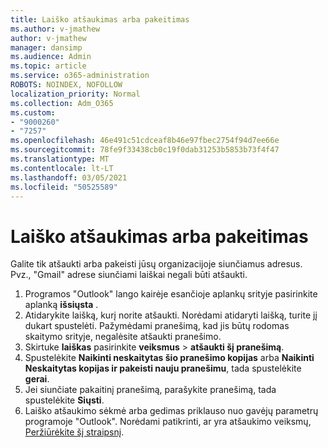 ```yaml
---
title: Laiško atšaukimas arba pakeitimas
ms.author: v-jmathew
author: v-jmathew
manager: dansimp
ms.audience: Admin
ms.topic: article
ms.service: o365-administration
ROBOTS: NOINDEX, NOFOLLOW
localization_priority: Normal
ms.collection: Adm_O365
ms.custom:
- "9000260"
- "7257"
ms.openlocfilehash: 46e491c51cdceaf8b46e97fbec2754f94d7ee66e
ms.sourcegitcommit: 78fe9f33438cb0c19f0dab31253b5853b73f4f47
ms.translationtype: MT
ms.contentlocale: lt-LT
ms.lasthandoff: 03/05/2021
ms.locfileid: "50525589"
---
```

# <a name="recall-or-replace-email-message"></a>Laiško atšaukimas arba pakeitimas

Galite tik atšaukti arba pakeisti jūsų organizacijoje siunčiamus adresus. Pvz., "Gmail" adrese siunčiami laiškai negali būti atšaukti.

1. Programos "Outlook" lango kairėje esančioje aplankų srityje pasirinkite aplanką **išsiųsta** .
2. Atidarykite laišką, kurį norite atšaukti. Norėdami atidaryti laišką, turite jį dukart spustelėti. Pažymėdami pranešimą, kad jis būtų rodomas skaitymo srityje, negalėsite atšaukti pranešimo.
3. Skirtuke **laiškas** pasirinkite **veiksmus**  >  **atšaukti šį pranešimą**.
4. Spustelėkite **Naikinti neskaitytas šio pranešimo kopijas** arba **Naikinti Neskaitytas kopijas ir pakeisti nauju pranešimu**, tada spustelėkite **gerai**.
5. Jei siunčiate pakaitinį pranešimą, parašykite pranešimą, tada spustelėkite **Siųsti**.
6. Laiško atšaukimo sėkmė arba gedimas priklauso nuo gavėjų parametrų programoje "Outlook". Norėdami patikrinti, ar yra atšaukimo veiksmų, [Peržiūrėkite šį straipsnį](https://support.office.com/article/recall-or-replace-an-email-message-that-you-sent-35027f88-d655-4554-b4f8-6c0729a723a0#tocheck).
